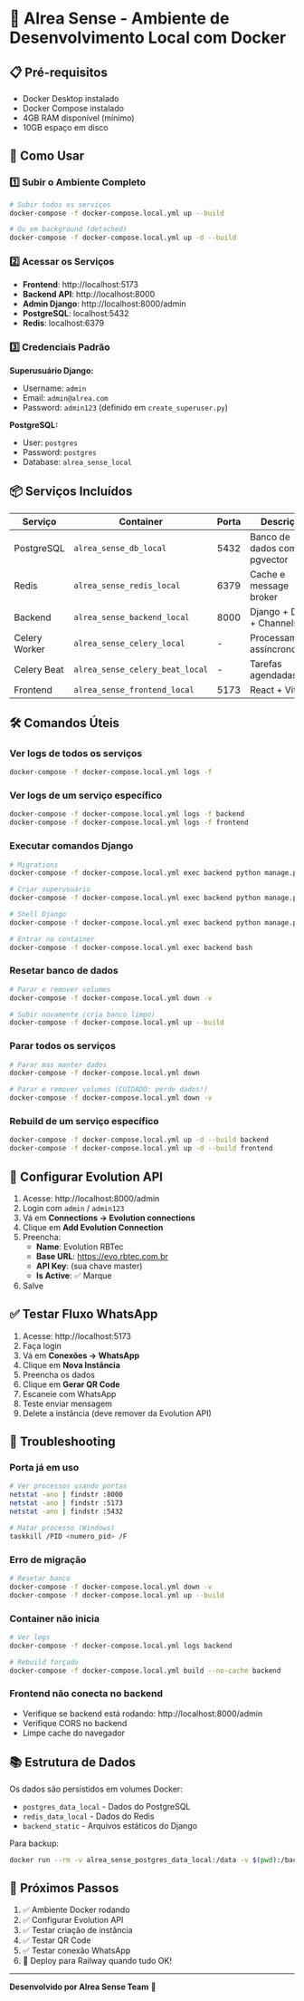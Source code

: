 # 🐳 Alrea Sense - Ambiente de Desenvolvimento Local com Docker

## 📋 Pré-requisitos

- Docker Desktop instalado
- Docker Compose instalado
- 4GB RAM disponível (mínimo)
- 10GB espaço em disco

## 🚀 Como Usar

### 1️⃣ Subir o Ambiente Completo

```bash
# Subir todos os serviços
docker-compose -f docker-compose.local.yml up --build

# Ou em background (detached)
docker-compose -f docker-compose.local.yml up -d --build
```

### 2️⃣ Acessar os Serviços

- **Frontend**: http://localhost:5173
- **Backend API**: http://localhost:8000
- **Admin Django**: http://localhost:8000/admin
- **PostgreSQL**: localhost:5432
- **Redis**: localhost:6379

### 3️⃣ Credenciais Padrão

**Superusuário Django:**
- Username: `admin`
- Email: `admin@alrea.com`
- Password: `admin123` (definido em `create_superuser.py`)

**PostgreSQL:**
- User: `postgres`
- Password: `postgres`
- Database: `alrea_sense_local`

## 📦 Serviços Incluídos

| Serviço | Container | Porta | Descrição |
|---------|-----------|-------|-----------|
| PostgreSQL | `alrea_sense_db_local` | 5432 | Banco de dados com pgvector |
| Redis | `alrea_sense_redis_local` | 6379 | Cache e message broker |
| Backend | `alrea_sense_backend_local` | 8000 | Django + DRF + Channels |
| Celery Worker | `alrea_sense_celery_local` | - | Processamento assíncrono |
| Celery Beat | `alrea_sense_celery_beat_local` | - | Tarefas agendadas |
| Frontend | `alrea_sense_frontend_local` | 5173 | React + Vite |

## 🛠️ Comandos Úteis

### Ver logs de todos os serviços
```bash
docker-compose -f docker-compose.local.yml logs -f
```

### Ver logs de um serviço específico
```bash
docker-compose -f docker-compose.local.yml logs -f backend
docker-compose -f docker-compose.local.yml logs -f frontend
```

### Executar comandos Django
```bash
# Migrations
docker-compose -f docker-compose.local.yml exec backend python manage.py migrate

# Criar superusuário
docker-compose -f docker-compose.local.yml exec backend python manage.py createsuperuser

# Shell Django
docker-compose -f docker-compose.local.yml exec backend python manage.py shell

# Entrar no container
docker-compose -f docker-compose.local.yml exec backend bash
```

### Resetar banco de dados
```bash
# Parar e remover volumes
docker-compose -f docker-compose.local.yml down -v

# Subir novamente (cria banco limpo)
docker-compose -f docker-compose.local.yml up --build
```

### Parar todos os serviços
```bash
# Parar mas manter dados
docker-compose -f docker-compose.local.yml down

# Parar e remover volumes (CUIDADO: perde dados!)
docker-compose -f docker-compose.local.yml down -v
```

### Rebuild de um serviço específico
```bash
docker-compose -f docker-compose.local.yml up -d --build backend
docker-compose -f docker-compose.local.yml up -d --build frontend
```

## 🔧 Configurar Evolution API

1. Acesse: http://localhost:8000/admin
2. Login com `admin` / `admin123`
3. Vá em **Connections → Evolution connections**
4. Clique em **Add Evolution Connection**
5. Preencha:
   - **Name**: Evolution RBTec
   - **Base URL**: https://evo.rbtec.com.br
   - **API Key**: (sua chave master)
   - **Is Active**: ✅ Marque
6. Salve

## ✅ Testar Fluxo WhatsApp

1. Acesse: http://localhost:5173
2. Faça login
3. Vá em **Conexões → WhatsApp**
4. Clique em **Nova Instância**
5. Preencha os dados
6. Clique em **Gerar QR Code**
7. Escaneie com WhatsApp
8. Teste enviar mensagem
9. Delete a instância (deve remover da Evolution API)

## 🐛 Troubleshooting

### Porta já em uso
```bash
# Ver processos usando portas
netstat -ano | findstr :8000
netstat -ano | findstr :5173
netstat -ano | findstr :5432

# Matar processo (Windows)
taskkill /PID <numero_pid> /F
```

### Erro de migração
```bash
# Resetar banco
docker-compose -f docker-compose.local.yml down -v
docker-compose -f docker-compose.local.yml up --build
```

### Container não inicia
```bash
# Ver logs
docker-compose -f docker-compose.local.yml logs backend

# Rebuild forçado
docker-compose -f docker-compose.local.yml build --no-cache backend
```

### Frontend não conecta no backend
- Verifique se backend está rodando: http://localhost:8000/admin
- Verifique CORS no backend
- Limpe cache do navegador

## 📚 Estrutura de Dados

Os dados são persistidos em volumes Docker:
- `postgres_data_local` - Dados do PostgreSQL
- `redis_data_local` - Dados do Redis
- `backend_static` - Arquivos estáticos do Django

Para backup:
```bash
docker run --rm -v alrea_sense_postgres_data_local:/data -v $(pwd):/backup ubuntu tar czf /backup/postgres_backup.tar.gz /data
```

## 🎯 Próximos Passos

1. ✅ Ambiente Docker rodando
2. ✅ Configurar Evolution API
3. ✅ Testar criação de instância
4. ✅ Testar QR Code
5. ✅ Testar conexão WhatsApp
6. 🚀 Deploy para Railway quando tudo OK!

---

**Desenvolvido por Alrea Sense Team** 🚀

